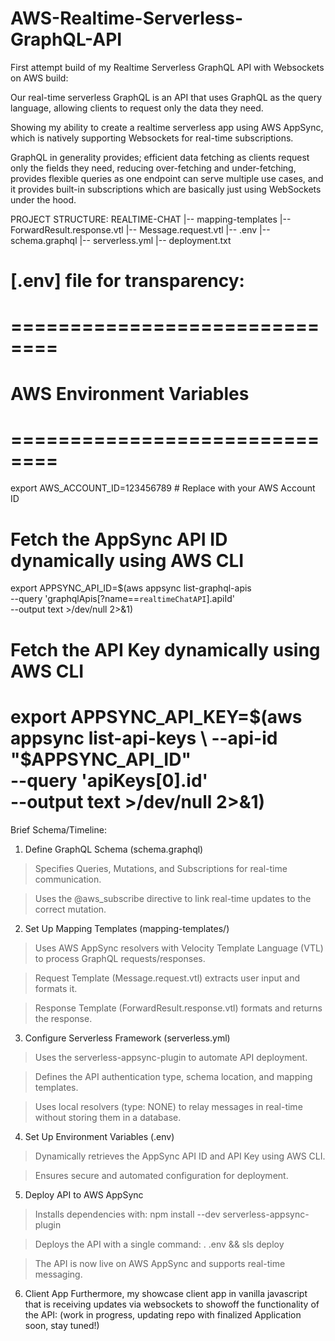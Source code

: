 # AWS-Realtime-Serverless-GraphQL-API
First attempt build of my Realtime Serverless GraphQL API with Websockets on AWS build:

Our real-time serverless GraphQL is an API that uses GraphQL as the query language, allowing clients to request only the data they need. 

Showing my ability to create a realtime serverless app using AWS AppSync, which is natively supporting Websockets for real-time subscriptions. 

GraphQL in generality provides; efficient data fetching as clients request only the fields they need, reducing over-fetching and under-fetching, provides flexible queries as one endpoint can serve multiple use cases, and it provides built-in subscriptions which are basically just using WebSockets under the hood.

PROJECT STRUCTURE:
REALTIME-CHAT
|-- mapping-templates
   |-- ForwardResult.response.vtl
   |-- Message.request.vtl
|-- .env
|-- schema.graphql
|-- serverless.yml
|-- deployment.txt


[.env] file for transparency:
===========================================
# ==============================
# AWS Environment Variables
# ==============================
export AWS_ACCOUNT_ID=123456789  # Replace with your AWS Account ID

# Fetch the AppSync API ID dynamically using AWS CLI
export APPSYNC_API_ID=$(aws appsync list-graphql-apis \
    --query 'graphqlApis[?name==`realtimeChatAPI`].apiId' \
    --output text >/dev/null 2>&1)

# Fetch the API Key dynamically using AWS CLI
export APPSYNC_API_KEY=$(aws appsync list-api-keys \
    --api-id "$APPSYNC_API_ID" \
    --query 'apiKeys[0].id' \
    --output text >/dev/null 2>&1)
===========================================


Brief Schema/Timeline:

1) Define GraphQL Schema (schema.graphql)

> Specifies Queries, Mutations, and Subscriptions for real-time communication.

> Uses the @aws_subscribe directive to link real-time updates to the correct mutation.

2) Set Up Mapping Templates (mapping-templates/)

> Uses AWS AppSync resolvers with Velocity Template Language (VTL) to process GraphQL requests/responses.

> Request Template (Message.request.vtl) extracts user input and formats it.

> Response Template (ForwardResult.response.vtl) formats and returns the response.

3) Configure Serverless Framework (serverless.yml)

> Uses the serverless-appsync-plugin to automate API deployment.

> Defines the API authentication type, schema location, and mapping templates.

> Uses local resolvers (type: NONE) to relay messages in real-time without storing them in a database.

4) Set Up Environment Variables (.env)

> Dynamically retrieves the AppSync API ID and API Key using AWS CLI.

> Ensures secure and automated configuration for deployment.

5) Deploy API to AWS AppSync

> Installs dependencies with:
npm install --dev serverless-appsync-plugin

> Deploys the API with a single command:
. .env && sls deploy

> The API is now live on AWS AppSync and supports real-time messaging.

6) Client App
Furthermore, my showcase client app in vanilla javascript that is receiving updates via websockets to showoff the functionality of the API:
(work in progress, updating repo with finalized Application soon, stay tuned!)
